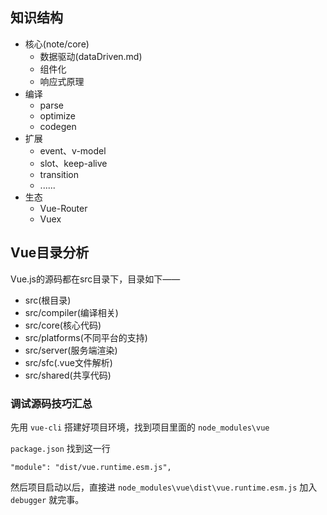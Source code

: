 ## 知识结构

- 核心(note/core)
  - 数据驱动(dataDriven.md)
  - 组件化
  - 响应式原理
- 编译
  - parse
  - optimize
  - codegen
- 扩展
  - event、v-model
  - slot、keep-alive
  - transition
  - ......
- 生态
  - Vue-Router
  - Vuex

## Vue目录分析

Vue.js的源码都在src目录下，目录如下——

- src(根目录)
- src/compiler(编译相关)
- src/core(核心代码)
- src/platforms(不同平台的支持)
- src/server(服务端渲染)
- src/sfc(.vue文件解析)
- src/shared(共享代码)

### 调试源码技巧汇总

先用 `vue-cli` 搭建好项目环境，找到项目里面的 `node_modules\vue` 

`package.json` 找到这一行

```
"module": "dist/vue.runtime.esm.js",
```

然后项目启动以后，直接进 `node_modules\vue\dist\vue.runtime.esm.js`  加入`debugger` 就完事。

